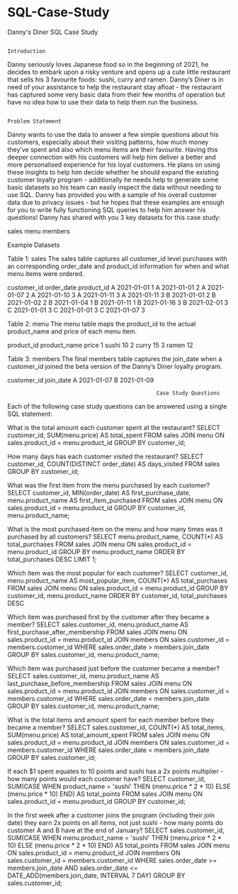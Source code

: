 # SQL-Case-Study
Danny's Diner SQL Case Study

                                                                             Introduction
Danny seriously loves Japanese food so in the beginning of 2021, he decides to embark upon a risky venture and opens up a cute little restaurant that sells his 3 favourite foods: sushi, curry and ramen.
Danny’s Diner is in need of your assistance to help the restaurant stay afloat - the restaurant has captured some very basic data from their few months of operation but have no idea how to use their data to help them run the business.

                                                                          Problem Statement
Danny wants to use the data to answer a few simple questions about his customers, especially about their visiting patterns, how much money they’ve spent and also which menu items are their favourite. Having this deeper connection with his customers will help him deliver a better and more personalised experience for his loyal customers.
He plans on using these insights to help him decide whether he should expand the existing customer loyalty program - additionally he needs help to generate some basic datasets so his team can easily inspect the data without needing to use SQL.
Danny has provided you with a sample of his overall customer data due to privacy issues - but he hopes that these examples are enough for you to write fully functioning SQL queries to help him answer his questions!
Danny has shared with you 3 key datasets for this case study:

sales
menu
members

Example Datasets

Table 1: sales
The sales table captures all customer_id level purchases with an corresponding order_date and product_id information for when and what menu items were ordered.

customer_id	 order_date	 product_id
A	           2021-01-01	     1
A	           2021-01-01	     2
A	           2021-01-07	     2
A	           2021-01-10	     3
A	           2021-01-11	     3
A	           2021-01-11	     3
B	           2021-01-01	     2
B	           2021-01-02	     2
B	           2021-01-04	     1
B	           2021-01-11	     1
B	           2021-01-16	     3
B	           2021-02-01	     3
C	           2021-01-01	     3
C	           2021-01-01	     3
C	           2021-01-07	     3

Table 2: menu
The menu table maps the product_id to the actual product_name and price of each menu item.

product_id	product_name	 price
1	           sushi	        10
2	           curry	        15
3	           ramen	        12

Table 3: members
The final members table captures the join_date when a customer_id joined the beta version of the Danny’s Diner loyalty program.

customer_id	 join_date
A	           2021-01-07
B	           2021-01-09

                                                   Case Study Questions
Each of the following case study questions can be answered using a single SQL statement:

What is the total amount each customer spent at the restaurant?
SELECT customer_id, SUM(menu.price) AS total_spent
FROM sales
JOIN menu ON sales.product_id = menu.product_id
GROUP BY customer_id;

How many days has each customer visited the restaurant?
SELECT customer_id, COUNT(DISTINCT order_date) AS days_visited
FROM sales
GROUP BY customer_id;

What was the first item from the menu purchased by each customer?
SELECT customer_id, MIN(order_date) AS first_purchase_date, menu.product_name AS first_item_purchased
FROM sales
JOIN menu ON sales.product_id = menu.product_id
GROUP BY customer_id, menu.product_name;

What is the most purchased item on the menu and how many times was it purchased by all customers?
SELECT menu.product_name, COUNT(*) AS total_purchases
FROM sales
JOIN menu ON sales.product_id = menu.product_id
GROUP BY menu.product_name
ORDER BY total_purchases DESC
LIMIT 1;

Which item was the most popular for each customer?
SELECT customer_id, menu.product_name AS most_popular_item, COUNT(*) AS total_purchases
FROM sales
JOIN menu ON sales.product_id = menu.product_id
GROUP BY customer_id, menu.product_name
ORDER BY customer_id, total_purchases DESC

Which item was purchased first by the customer after they became a member?
SELECT sales.customer_id, menu.product_name AS first_purchase_after_membership
FROM sales
JOIN menu ON sales.product_id = menu.product_id
JOIN members ON sales.customer_id = members.customer_id
WHERE sales.order_date > members.join_date
GROUP BY sales.customer_id, menu.product_name;

Which item was purchased just before the customer became a member?
SELECT sales.customer_id, menu.product_name AS last_purchase_before_membership
FROM sales
JOIN menu ON sales.product_id = menu.product_id
JOIN members ON sales.customer_id = members.customer_id
WHERE sales.order_date < members.join_date
GROUP BY sales.customer_id, menu.product_name;

What is the total items and amount spent for each member before they became a member?
SELECT sales.customer_id, COUNT(*) AS total_items, SUM(menu.price) AS total_amount_spent
FROM sales
JOIN menu ON sales.product_id = menu.product_id
JOIN members ON sales.customer_id = members.customer_id
WHERE sales.order_date < members.join_date
GROUP BY sales.customer_id;

If each $1 spent equates to 10 points and sushi has a 2x points multiplier - how many points would each customer have?
SELECT customer_id, 
       SUM(CASE WHEN product_name = 'sushi' THEN (menu.price * 2 * 10) ELSE (menu.price * 10) END) AS total_points
FROM sales
JOIN menu ON sales.product_id = menu.product_id
GROUP BY customer_id;

In the first week after a customer joins the program (including their join date) they earn 2x points on all items, not just sushi - how many points do customer A and B have at the end of January?
SELECT sales.customer_id, 
       SUM(CASE WHEN menu.product_name = 'sushi' THEN (menu.price * 2 * 10) ELSE (menu.price * 2 * 10) END) AS total_points
FROM sales
JOIN menu ON sales.product_id = menu.product_id
JOIN members ON sales.customer_id = members.customer_id
WHERE sales.order_date >= members.join_date AND sales.order_date <= DATE_ADD(members.join_date, INTERVAL 7 DAY)
GROUP BY sales.customer_id;
